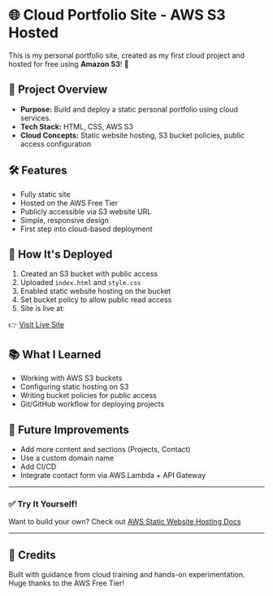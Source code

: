 # 🌐 Cloud Portfolio Site - AWS S3 Hosted

This is my personal portfolio site, created as my first cloud project and hosted for free using **Amazon S3**! 🚀

## 📌 Project Overview

- **Purpose:** Build and deploy a static personal portfolio using cloud services.
- **Tech Stack:** HTML, CSS, AWS S3
- **Cloud Concepts:** Static website hosting, S3 bucket policies, public access configuration

## 🛠️ Features

- Fully static site
- Hosted on the AWS Free Tier
- Publicly accessible via S3 website URL
- Simple, responsive design
- First step into cloud-based deployment

## 🔧 How It's Deployed

1. Created an S3 bucket with public access
2. Uploaded `index.html` and `style.css`
3. Enabled static website hosting on the bucket
4. Set bucket policy to allow public read access
5. Site is live at:

👉 [Visit Live Site](http://edward-portfolio-site.s3-website-us-east-2.amazonaws.com)

## 📚 What I Learned

- Working with AWS S3 buckets
- Configuring static hosting on S3
- Writing bucket policies for public access
- Git/GitHub workflow for deploying projects

## 🚧 Future Improvements

- Add more content and sections (Projects, Contact)
- Use a custom domain name
- Add CI/CD
- Integrate contact form via AWS Lambda + API Gateway

---

### ✅ Try It Yourself!

Want to build your own? Check out [AWS Static Website Hosting Docs](https://docs.aws.amazon.com/AmazonS3/latest/userguide/WebsiteHosting.html)

---

## 🙌 Credits

Built with guidance from cloud training and hands-on experimentation. Huge thanks to the AWS Free Tier!

